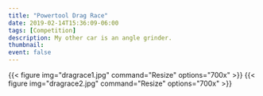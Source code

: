 ```yaml
---
title: "Powertool Drag Race"
date: 2019-02-14T15:36:09-06:00
tags: [Competition]
description: My other car is an angle grinder.
thumbnail:
event: false
---
```


{{< figure img="dragrace1.jpg" command="Resize" options="700x" >}}
{{< figure img="dragrace2.jpg" command="Resize" options="700x" >}}
